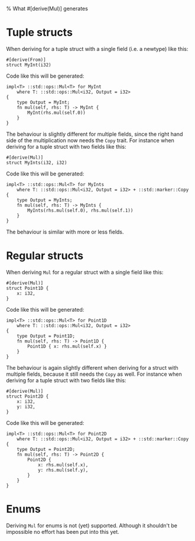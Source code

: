 % What #[derive(Mul)] generates

# Tuple structs

When deriving for a tuple struct with a single field (i.e. a newtype) like this:

```
#[derive(From)]
struct MyInt(i32)
```

Code like this will be generated:

```
impl<T> ::std::ops::Mul<T> for MyInt
    where T: ::std::ops::Mul<i32, Output = i32>
{
    type Output = MyInt;
    fn mul(self, rhs: T) -> MyInt {
        MyInt(rhs.mul(self.0))
    }
}
```

The behaviour is slightly different for multiple fields, since the right hand
side of the multiplication now needs the `Copy` trait.
For instance when deriving for a tuple struct with two fields like this:

```
#[derive(Mul)]
struct MyInts(i32, i32)
```

Code like this will be generated:

```
impl<T> ::std::ops::Mul<T> for MyInts
    where T: ::std::ops::Mul<i32, Output = i32> + ::std::marker::Copy
{
    type Output = MyInts;
    fn mul(self, rhs: T) -> MyInts {
        MyInts(rhs.mul(self.0), rhs.mul(self.1))
    }
}
```

The behaviour is similar with more or less fields.



# Regular structs

When deriving `Mul` for a regular struct with a single field like this:

```
#[derive(Mul)]
struct Point1D {
    x: i32,
}
```

Code like this will be generated:

```
impl<T> ::std::ops::Mul<T> for Point1D
    where T: ::std::ops::Mul<i32, Output = i32>
{
    type Output = Point1D;
    fn mul(self, rhs: T) -> Point1D {
        Point1D { x: rhs.mul(self.x) }
    }
}
```

The behaviour is again slightly different when deriving for a struct with multiple
fields, because it still needs the `Copy` as well.
For instance when deriving for a tuple struct with two fields like this:

```
#[derive(Mul)]
struct Point2D {
    x: i32,
    y: i32,
}
```

Code like this will be generated:

```
impl<T> ::std::ops::Mul<T> for Point2D
    where T: ::std::ops::Mul<i32, Output = i32> + ::std::marker::Copy
{
    type Output = Point2D;
    fn mul(self, rhs: T) -> Point2D {
        Point2D {
            x: rhs.mul(self.x),
            y: rhs.mul(self.y),
        }
    }
}
```


# Enums

Deriving `Mul` for enums is not (yet) supported.
Although it shouldn't be impossible no effort has been put into this yet.
